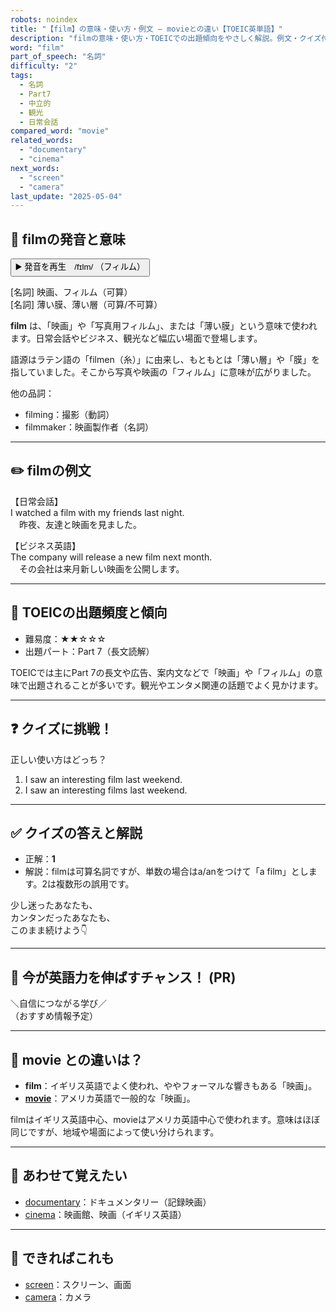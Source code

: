 ```yaml
---
robots: noindex
title: "【film】の意味・使い方・例文 ― movieとの違い【TOEIC英単語】"
description: "filmの意味・使い方・TOEICでの出題傾向をやさしく解説。例文・クイズ付きでmovieとの違いもわかりやすく学べます。"
word: "film"
part_of_speech: "名詞"
difficulty: "2"
tags:
  - 名詞
  - Part7
  - 中立的
  - 観光
  - 日常会話
compared_word: "movie"
related_words:
  - "documentary"
  - "cinema"
next_words:
  - "screen"
  - "camera"
last_update: "2025-05-04"
---
```


## 🔰 filmの発音と意味

<button class="play-audio" onclick="playTTS('film')">
  <span class="play-audio-main">
    ▶️ 発音を再生　/fɪlm/
  </span>
  <span class="play-audio-sub">
    （フィルム）
  </span>
</button>

[名詞] 映画、フィルム（可算）  
[名詞] 薄い膜、薄い層（可算/不可算）

**film** は、「映画」や「写真用フィルム」、または「薄い膜」という意味で使われます。日常会話やビジネス、観光など幅広い場面で登場します。

語源はラテン語の「filmen（糸）」に由来し、もともとは「薄い層」や「膜」を指していました。そこから写真や映画の「フィルム」に意味が広がりました。

他の品詞：  
- filming：撮影（動詞）
- filmmaker：映画製作者（名詞）

---

## ✏️ filmの例文

【日常会話】  
I watched a film with my friends last night.  
　昨夜、友達と映画を見ました。

【ビジネス英語】  
The company will release a new film next month.  
　その会社は来月新しい映画を公開します。

---

## 🎯 TOEICの出題頻度と傾向

- 難易度：★★☆☆☆
- 出題パート：Part 7（長文読解）

TOEICでは主にPart 7の長文や広告、案内文などで「映画」や「フィルム」の意味で出題されることが多いです。観光やエンタメ関連の話題でよく見かけます。

---

## ❓ クイズに挑戦！

正しい使い方はどっち？

1. I saw an interesting film last weekend.  
2. I saw an interesting films last weekend.

---

## ✅ クイズの答えと解説

- 正解：**1**
- 解説：filmは可算名詞ですが、単数の場合はa/anをつけて「a film」とします。2は複数形の誤用です。

少し迷ったあなたも、  
カンタンだったあなたも、  
このまま続けよう👇️

---

## 🚀 今が英語力を伸ばすチャンス！ (PR)

<div class="info-center">
＼自信につながる学び／<br>  
（おすすめ情報予定）
</div>

---

## 🤔  movie との違いは？

- **film**：イギリス英語でよく使われ、ややフォーマルな響きもある「映画」。
- **[movie](/word/movie/)**：アメリカ英語で一般的な「映画」。

filmはイギリス英語中心、movieはアメリカ英語中心で使われます。意味はほぼ同じですが、地域や場面によって使い分けられます。

---

## 🧩 あわせて覚えたい

- [documentary](/word/documentary/)：ドキュメンタリー（記録映画）
- [cinema](/word/cinema/)：映画館、映画（イギリス英語）

---

## 📖 できればこれも

- [screen](/word/screen/)：スクリーン、画面
- [camera](/word/camera/)：カメラ

<!-- cvid: aid00_bid18 -->
